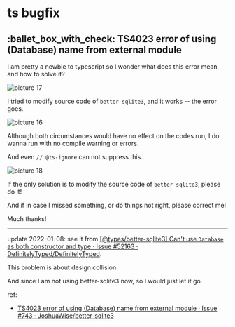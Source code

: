 # ts bugfix

## :ballet_box_with_check: TS4023 error of using (Database) name from external module

I am pretty a newbie to typescript so I wonder what does this error mean and how to solve it?

<img alt="picture 17" src="https://mark-vue-oss.oss-cn-hangzhou.aliyuncs.com/ts-bugfix-1641465035835-ca290e02026061fda09c879469ce6d1e7f3a7b42d4b37b6e8c0883d3c484d86e.png" />

I tried to modify source code of `better-sqlite3`, and it works -- the error goes.

<img alt="picture 16" src="https://mark-vue-oss.oss-cn-hangzhou.aliyuncs.com/ts-bugfix-1641464990672-b9e739cda8ce989d517d66f04d2b6b0a6ce30646a375744b314abc4a2e9f68a4.png" />

Although both circumstances would have no effect on the codes run, I do wanna run with no compile warning or errors.

And even `// @ts-ignore` can not suppress this...

<img alt="picture 18" src="https://mark-vue-oss.oss-cn-hangzhou.aliyuncs.com/ts-bugfix-1641465253076-8c4c68e090e10b3ab58a8276efa6304e81a5c4da7d5314ba1121680f84cbd81d.png" />

If the only solution is to modify the source code of `better-sqlite3`, please do it!

And if in case I missed something, or do things not right, please correct me!

Much thanks!

---

update 2022-01-08: see it from [[@types/better-sqlite3] Can't use `Database` as both constructor and type · Issue #52163 · DefinitelyTyped/DefinitelyTyped](https://github.com/DefinitelyTyped/DefinitelyTyped/issues/52163).

This problem is about design collision.

And since I am not using better-sqlite3 now, so I would just let it go.

ref:

- [TS4023 error of using (Database) name from external module · Issue #743 · JoshuaWise/better-sqlite3](https://github.com/JoshuaWise/better-sqlite3/issues/743)
